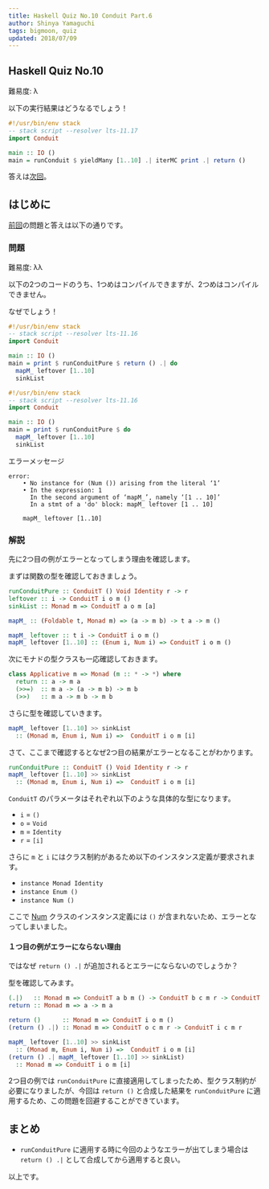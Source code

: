 ```yaml
---
title: Haskell Quiz No.10 Conduit Part.6
author: Shinya Yamaguchi
tags: bigmoon, quiz
updated: 2018/07/09
---
```


## Haskell Quiz No.10

難易度: λ

以下の実行結果はどうなるでしょう！

```haskell
#!/usr/bin/env stack
-- stack script --resolver lts-11.17
import Conduit

main :: IO ()
main = runConduit $ yieldMany [1..10] .| iterMC print .| return ()
```

答えは[次回](./07-09-quiz-11.html)。

<!--more-->

## はじめに

[前回](./07-06-quiz-9.html)の問題と答えは以下の通りです。

### 問題

難易度: λλ

以下の2つのコードのうち、1つめはコンパイルできますが、2つめはコンパイルできません。

なぜでしょう！

```hs
#!/usr/bin/env stack
-- stack script --resolver lts-11.16
import Conduit

main :: IO ()
main = print $ runConduitPure $ return () .| do
  mapM_ leftover [1..10]
  sinkList
```

```hs
#!/usr/bin/env stack
-- stack script --resolver lts-11.16
import Conduit

main :: IO ()
main = print $ runConduitPure $ do
  mapM_ leftover [1..10]
  sinkList
```

エラーメッセージ

```shell
error:
    • No instance for (Num ()) arising from the literal ‘1’
    • In the expression: 1
      In the second argument of ‘mapM_’, namely ‘[1 .. 10]’
      In a stmt of a 'do' block: mapM_ leftover [1 .. 10]

    mapM_ leftover [1..10]
```

### 解説

先に2つ目の例がエラーとなってしまう理由を確認します。

まずは関数の型を確認しておきましょう。

```haskell
runConduitPure :: ConduitT () Void Identity r -> r
leftover :: i -> ConduitT i o m ()
sinkList :: Monad m => ConduitT a o m [a]

mapM_ :: (Foldable t, Monad m) => (a -> m b) -> t a -> m ()

mapM_ leftover :: t i -> ConduitT i o m ()
mapM_ leftover [1..10] :: (Enum i, Num i) => ConduitT i o m ()
```

次にモナドの型クラスも一応確認しておきます。

```haskell
class Applicative m => Monad (m :: * -> *) where
  return :: a -> m a
  (>>=)  :: m a -> (a -> m b) -> m b
  (>>)   :: m a -> m b -> m b
```

さらに型を確認していきます。

```haskell
mapM_ leftover [1..10] >> sinkList
  :: (Monad m, Enum i, Num i) =>  ConduitT i o m [i]
```

さて、ここまで確認するとなぜ2つ目の結果がエラーとなることがわかります。

```haskell
runConduitPure :: ConduitT () Void Identity r -> r
mapM_ leftover [1..10] >> sinkList
  :: (Monad m, Enum i, Num i) =>  ConduitT i o m [i]
```

`ConduitT` のパラメータはそれぞれ以下のような具体的な型になります。

- `i` = `()`
- `o` = `Void`
- `m` = `Identity`
- `r` = `[i]`

さらに `m` と `i` にはクラス制約があるため以下のインスタンス定義が要求されます。

- `instance Monad Identity`
- `instance Enum ()`
- `instance Num ()`

ここで [Num](https://www.stackage.org/haddock/lts-11.17/base-4.10.1.0/Prelude.html#t:Num) クラスのインスタンス定義には `()` が含まれないため、エラーとなってしまいました。

#### １つ目の例がエラーにならない理由

ではなぜ `return () .|` が追加されるとエラーにならないのでしょうか？

型を確認してみます。

```haskell
(.|)   :: Monad m => ConduitT a b m () -> ConduitT b c m r -> ConduitT a c m r
return :: Monad m => a -> m a
```

```haskell
return ()      :: Monad m => ConduitT i o m ()
(return () .|) :: Monad m => ConduitT o c m r -> ConduitT i c m r
```

```haskell
mapM_ leftover [1..10] >> sinkList
  :: (Monad m, Enum i, Num i) =>  ConduitT i o m [i]
(return () .| mapM_ leftover [1..10] >> sinkList)
  :: Monad m => ConduitT i o m [i]
```

2つ目の例では `runConduitPure` に直接適用してしまったため、型クラス制約が必要になりましたが、今回は `return ()` と合成した結果を `runConduitPure` に適用するため、この問題を回避することができています。

## まとめ

- `runConduitPure` に適用する時に今回のようなエラーが出てしまう場合は `return () .|` として合成してから適用すると良い。

以上です。